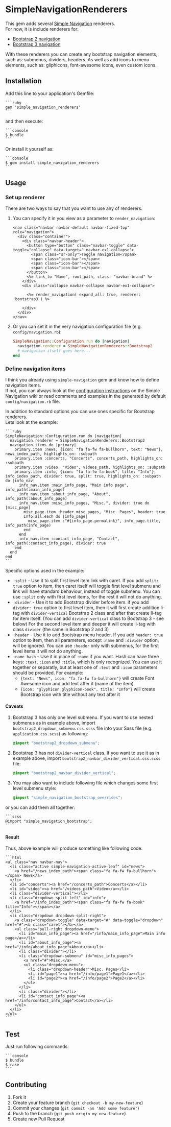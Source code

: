 # SimpleNavigationRenderers

This gem adds several [Simple Navigation](https://github.com/andi/simple-navigation) renderers.  
For now, it is include renderers for:
* [Bootstrap 2 navigation](http://getbootstrap.com/components/#navbar)
* [Bootstrap 3 navigation](http://getbootstrap.com/2.3.2/components.html#navbar)

With these renderers you can create any bootstrap navigation elements, such as: submenus, dividers, headers. As well as add icons to menu elements, such as: gliphicons, font-awesome icons, even custom icons.

## Installation

Add this line to your application's Gemfile:

    ```ruby
    gem 'simple_navigation_renderers'
    ```

and then execute:

    ```console
    $ bundle
    ```

Or install it yourself as:

    ```console
    $ gem install simple_navigation_renderers
    ```


## Usage

### Set up renderer

There are two ways to say that you want to use any of renderers.

1. You can specify it in you view as a parameter to `render_navigation`:

    ```erb
    <nav class="navbar navbar-default navbar-fixed-top" role="navigation">
      <div class="container">
        <div class="navbar-header">
          <button type="button" class="navbar-toggle" data-toggle="collapse" data-target=".navbar-ex1-collapse">
            <span class="sr-only">Toggle navigation</span>
            <span class="icon-bar"></span>
            <span class="icon-bar"></span>
            <span class="icon-bar"></span>
          </button>
          <%= link_to "Name", root_path, class: "navbar-brand" %>
        </div>
        <div class="collapse navbar-collapse navbar-ex1-collapse">

          <%= render_navigation( expand_all: true, renderer: :bootstrap3 ) %>

        </div>
      </div>
    </nav>
    ```

2. Or you can set it in the very navigation configuration file (e.g. `config/navigation.rb`):

    ```ruby
    SimpleNavigation::Configuration.run do |navigation|
      navigation.renderer = SimpleNavigationRenderers::Bootstrap2
      # navigation itself goes here...
    end
    ```

### Define navigation items

I think you already using `simple-navigation` gem and know how to define navigation items.  
If not, you can always look at the [configuration instructions](https://github.com/andi/simple-navigation/wiki/Configuration) on the Simple Navigation wiki or read comments and examples in the generated by default `config/navigation.rb` file.

In addition to standard options you can use ones specific for Bootstrap renderers.  
Lets look at the example:

    ```ruby
    SimpleNavigation::Configuration.run do |navigation|
      navigation.renderer = SimpleNavigationRenderers::Bootstrap3
      navigation.items do |primary|
        primary.item :news, {icon: "fa fa-fw fa-bullhorn", text: "News"}, news_index_path, highlights_on: :subpath
        primary.item :concerts, "Concerts", concerts_path, highlights_on: :subpath
        primary.item :video, "Video", videos_path, highlights_on: :subpath
        primary.item :info, {icon: "fa fa-fw fa-book", title: "Info"}, info_index_path, divider: true, split: true, highlights_on: :subpath do |info_nav|
          info_nav.item :main_info_page, "Main info page", info_path(:main_info_page)
          info_nav.item :about_info_page, "About", info_path(:about_info_page)
          info_nav.item :misc_info_pages, "Misc.", divider: true do |misc_page|
            misc_page.item :header_misc_pages, "Misc. Pages", header: true
            Info.all.each do |info_page|
              misc_page.item :"#{info_page.permalink}", info_page.title, info_path(info_page)
            end
          end
          info_nav.item :contact_info_page, "Contact", info_path(:contact_info_page), divider: true
        end
      end
    end
    ```

Specific options used in the example:

* `:split` - Use it to split first level item link with caret. If you add `split: true` option to item, then caret itself will toggle first level submenu and link will have standard behaviour, instead of toggle submenu. You can use `:split` only with first level items, for the rest it will not do anything.
* `:divider` - Use it to add Bootstrap divider before item. if you add `divider: true` option to first level item, then it will first create addition li-tag with `divider-vertical` Bootstrap 2 class and after that create li-tag for item itself. (You can add `divider-vertical` class to Bootstrap 3 - see below) For the second level item and deeper it will create li-tag with class `divider` (the same in Bootstrap 2 and 3)
* `:header` - Use it to add Bootstrap menu header. If you add `header: true` option to item, then all parameters, except `:name` and `:divider` option, will be ignored. You can use `:header` only with submenus, for the first level items it will not do anything.
* `:name hash` - Use it in place of `:name` if you want. Hash can have three keys: `:text`, `:icon` and `:title`, which is only recognized. You can use it together or separatly, but at least one of `:text` and `:icon` parameters should be provided. For example:
  * `{text: "News", icon: "fa fa-fw fa-bullhorn"}` will create Font Awesome icon and add text after it (name of the item)
  * `{icon: "glyphicon glyphicon-book", title: "Info"}` will create Bootstrap icon with title without any text after it

#### Caveats

1. Bootstrap 3 has only one level submenu. If you want to use nested submenus as in example above, import `bootstrap2_dropdown_submenu.css.scss` file into your Sass file (e.g. `application.css.scss`) as following:

    ```scss
    @import "bootstrap2_dropdown_submenu";
    ```

2. Bootstrap 3 has not `divider-vertical` class. If you want to use it as in example above, import `bootstrap2_navbar_divider_vertical.css.scss` file:

    ```scss
    @import "bootstrap2_navbar_divider_vertical";
    ```

3. You may also want to include following file which changes some first level submenu style:

    ```scss
    @import "simple_navigation_bootstrap_overrides";
    ```

or you can add them all together:

    ```scss
    @import "simple_navigation_bootstrap";
    ```

#### Result

Thus, above example will produce something like following code:

    ```html
    <ul class="nav navbar-nav">
      <li class="active simple-navigation-active-leaf" id="news">
        <a href="/news_index_path"><span class="fa fa-fw fa-bullhorn"></span> News</a>
      </li>
      <li id="concerts"><a href="/concerts_path">Concerts</a></li>
      <li id="video"><a href="/videos_path">Video</a></li>
      <li class="divider-vertical"></li>
      <li class="dropdown-split-left" id="info">
        <a href="/info_index_path"><span class="fa fa-fw fa-book" title="Info"></span></a>
      </li>
      <li class="dropdown dropdown-split-right">
        <a class="dropdown-toggle" data-target="#" data-toggle="dropdown" href="#"><b class="caret"></b></a>
        <ul class="pull-right dropdown-menu">
          <li id="main_info_page"><a href="/info/main_info_page">Main info page</a></li>
          <li id="about_info_page"><a href="/info/about_info_page">About</a></li>
          <li class="divider"></li>
          <li class="dropdown-submenu" id="misc_info_pages">
            <a href="#">Misc.</a>
            <ul class="dropdown-menu">
              <li class="dropdown-header">Misc. Pages</li>
              <li id="page1"><a href="/info/page1">Page1</a></li>
              <li id="page2"><a href="/info/page2">Page2</a></li>
            </ul>
          </li>
          <li class="divider"></li>
          <li id="contact_info_page"><a href="/info/contact_info_page">Contact</a></li>
        </ul>
      </li>
    </ul>
    ```


## Test

Just run following commands:

    ```console
    $ bundle
    $ rake
    ```


## Contributing

1. Fork it
2. Create your feature branch (`git checkout -b my-new-feature`)
3. Commit your changes (`git commit -am 'Add some feature'`)
4. Push to the branch (`git push origin my-new-feature`)
5. Create new Pull Request
